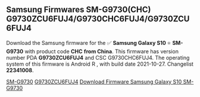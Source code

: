 <h2>Samsung Firmwares SM-G9730(CHC) G9730ZCU6FUJ4/G9730CHC6FUJ4/G9730ZCU6FUJ4</h2>
Download the Samsung firmware for the ✅ <strong>Samsung Galaxy S10 </strong> ⭐ <strong>SM-G9730</strong> with product code <strong>CHC</strong> <strong> from China</strong>. This firmware has version number PDA <strong>G9730ZCU6FUJ4</strong> and CSC G9730CHC6FUJ4. The operating system of this firmware is Android R , with build date 2021-10-27. Changelist <strong>22341008</strong>.


[SM-G9730](https://samfirm.shop/samsung/model/SM-G9730)
[G9730ZCU6FUJ4](https://samfirm.shop/samsung/pda/G9730ZCU6FUJ4)
[Download Firmware Samsung Galaxy S10 SM-G9730](https://samfirm.shop/samsung/firmware/468997)
